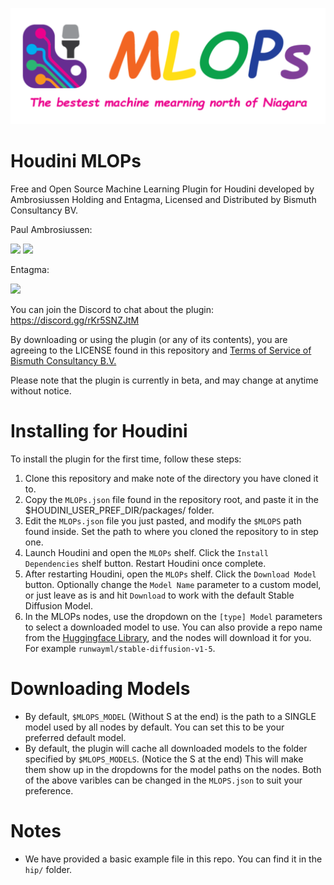 ![SideFXLabs logo](https://github.com/Bismuth-Consultancy-BV/MLOPs/blob/main/help/images/mlops_banner.png)

# Houdini MLOPs
Free and Open Source Machine Learning Plugin for Houdini developed by Ambrosiussen Holding and Entagma, Licensed and Distributed by Bismuth Consultancy BV.

Paul Ambrosiussen:

[![](https://img.shields.io/badge/twitter-%230077B5.svg?style=for-the-badge&logo=twitter)](https://twitter.com/ambrosiussen_p)
[![](https://img.shields.io/badge/linkedin-%230077B5.svg?style=for-the-badge&logo=linkedin)](https://www.linkedin.com/in/paulambrosiussen/)

Entagma:

[![](https://img.shields.io/badge/twitter-%230077B5.svg?style=for-the-badge&logo=twitter)](https://twitter.com/entagma)

You can join the Discord to chat about the plugin: https://discord.gg/rKr5SNZJtM

By downloading or using the plugin (or any of its contents), you are agreeing to the LICENSE found in this repository and [Terms of Service of Bismuth Consultancy B.V.](https://www.bismuthconsultancy.com/s/EN_Terms_And_Conditions-f5sk.pdf)

Please note that the plugin is currently in beta, and may change at anytime without notice.

# Installing for Houdini
To install the plugin for the first time, follow these steps:
1. Clone this repository and make note of the directory you have cloned it to.
2. Copy the `MLOPs.json` file found in the repository root, and paste it in the $HOUDINI_USER_PREF_DIR/packages/ folder.
3. Edit the `MLOPs.json` file you just pasted, and modify the `$MLOPS` path found inside. Set the path to where you cloned the repository to in step one.
4. Launch Houdini and open the `MLOPs` shelf. Click the `Install Dependencies` shelf button. Restart Houdini once complete.
5. After restarting Houdini, open the `MLOPs` shelf. Click the `Download Model` button. Optionally change the `Model Name` parameter to a custom model, or just leave as is and hit `Download` to work with the default Stable Diffusion Model.
12. In the MLOPs nodes, use the dropdown on the `[type] Model` parameters to select a downloaded model to use. You can also provide a repo name from the [Huggingface Library](https://huggingface.co/models?pipeline_tag=text-to-image&sort=downloads), and the nodes will download it for you. For example `runwayml/stable-diffusion-v1-5`.  

# Downloading Models
- By default, `$MLOPS_MODEL` (Without S at the end) is the path to a SINGLE model used by all nodes by default. You can set this to be your preferred default model.
- By default, the plugin will cache all downloaded models to the folder specified by `$MLOPS_MODELS`. (Notice the S at the end) This will make them show up in the dropdowns for the model paths on the nodes.
Both of the above varibles can be changed in the `MLOPS.json` to suit your preference.

# Notes
- We have provided a basic example file in this repo. You can find it in the `hip/` folder.
